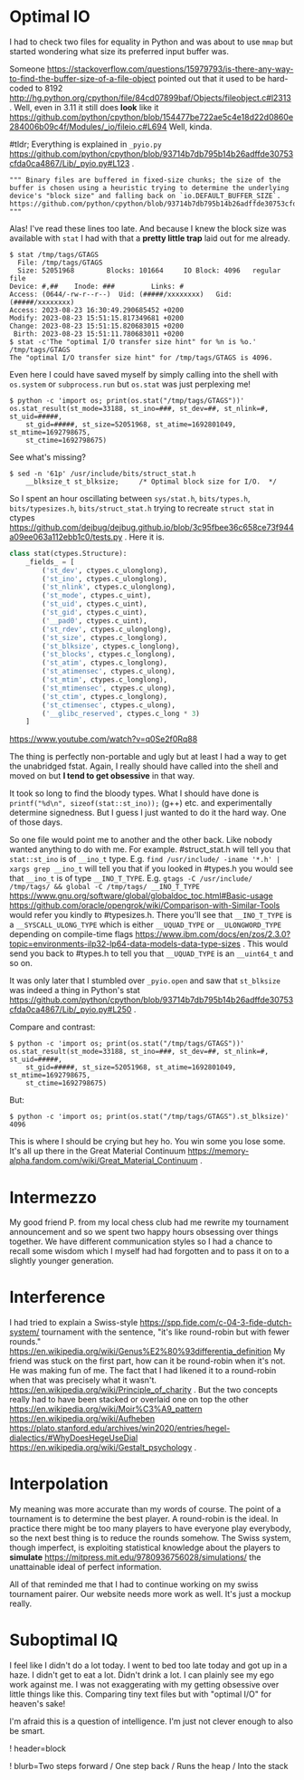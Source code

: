 # Optimal IO

I had to check two files for equality in Python and was about to use `mmap` but started wondering what size its preferred input buffer was.

Someone https://stackoverflow.com/questions/15979793/is-there-any-way-to-find-the-buffer-size-of-a-file-object pointed out that it used to be hard-coded to 8192 http://hg.python.org/cpython/file/84cd07899baf/Objects/fileobject.c#l2313 . Well, even in 3.11 it still does **look** like it https://github.com/python/cpython/blob/154477be722ae5c4e18d22d0860e284006b09c4f/Modules/_io/fileio.c#L694 Well, kinda.

 #tldr; Everything is explained in `_pyio.py` https://github.com/python/cpython/blob/93714b7db795b14b26adffde30753cfda0ca4867/Lib/_pyio.py#L123 .

	""" Binary files are buffered in fixed-size chunks; the size of the buffer is chosen using a heuristic trying to determine the underlying device's "block size" and falling back on `io.DEFAULT_BUFFER_SIZE`. https://github.com/python/cpython/blob/93714b7db795b14b26adffde30753cfda0ca4867/Lib/_pyio.py#L129 """

Alas! I've read these lines too late. And because I knew the block size was available with `stat` I had with that a ____pretty little trap____ laid out for me already.

```shell
$ stat /tmp/tags/GTAGS
  File: /tmp/tags/GTAGS
  Size: 52051968        Blocks: 101664     IO Block: 4096   regular file
Device: #,##    Inode: ###         Links: #
Access: (0644/-rw-r--r--)  Uid: (#####/xxxxxxxx)   Gid: (#####/xxxxxxxx)
Access: 2023-08-23 16:30:49.290685452 +0200
Modify: 2023-08-23 15:51:15.817349681 +0200
Change: 2023-08-23 15:51:15.820683015 +0200
 Birth: 2023-08-23 15:51:11.780683011 +0200
$ stat -c'The "optimal I/O transfer size hint" for %n is %o.' /tmp/tags/GTAGS
The "optimal I/O transfer size hint" for /tmp/tags/GTAGS is 4096.
```

Even here I could have saved myself by simply calling into the shell with `os.system` or `subprocess.run` but `os.stat` was just perplexing me!

```shell
$ python -c 'import os; print(os.stat("/tmp/tags/GTAGS"))'
os.stat_result(st_mode=33188, st_ino=###, st_dev=##, st_nlink=#, st_uid=#####,
	st_gid=#####, st_size=52051968, st_atime=1692801049, st_mtime=1692798675,
	st_ctime=1692798675)
```

See what's missing?

```
$ sed -n '61p' /usr/include/bits/struct_stat.h
    __blksize_t st_blksize;     /* Optimal block size for I/O.  */
```

So I spent an hour oscillating between `sys/stat.h`, `bits/types.h`, `bits/typesizes.h`, `bits/struct_stat.h` trying to recreate `struct stat` in ctypes https://github.com/dejbug/dejbug.github.io/blob/3c95fbee36c658ce73f944a09ee063a112ebb1c0/tests.py . Here it is.

```python
class stat(ctypes.Structure):
	_fields_ = [
		('st_dev', ctypes.c_ulonglong),
		('st_ino', ctypes.c_ulonglong),
		('st_nlink', ctypes.c_ulonglong),
		('st_mode', ctypes.c_uint),
		('st_uid', ctypes.c_uint),
		('st_gid', ctypes.c_uint),
		('__pad0', ctypes.c_uint),
		('st_rdev', ctypes.c_ulonglong),
		('st_size', ctypes.c_longlong),
		('st_blksize', ctypes.c_longlong),
		('st_blocks', ctypes.c_longlong),
		('st_atim', ctypes.c_longlong),
		('st_atimensec', ctypes.c_ulong),
		('st_mtim', ctypes.c_longlong),
		('st_mtimensec', ctypes.c_ulong),
		('st_ctim', ctypes.c_longlong),
		('st_ctimensec', ctypes.c_ulong),
		('__glibc_reserved', ctypes.c_long * 3)
	]
```
https://www.youtube.com/watch?v=q0Se2f0Rq88

The thing is perfectly non-portable and ugly but at least I had a way to get the unabridged fstat. Again, I really should have called into the shell and moved on but ____I tend to get obsessive____ in that way.

It took so long to find the bloody types. What I should have done is `printf("%d\n", sizeof(stat::st_ino));` (g++) etc. and  experimentally determine signedness. But I guess I just wanted to do it the hard way. One of those days.

So one file would point me to another and the other back. Like nobody wanted anything to do with me. For example. #struct_stat.h will tell you that `stat::st_ino` is of `__ino_t` type. E.g. `find /usr/include/ -iname '*.h' | xargs grep __ino_t` will tell you that if you looked in #types.h you would see that `__ino_t` is of type `__INO_T_TYPE`. E.g. `gtags -C /usr/include/ /tmp/tags/ && global -C /tmp/tags/ __INO_T_TYPE` https://www.gnu.org/software/global/globaldoc_toc.html#Basic-usage https://github.com/oracle/opengrok/wiki/Comparison-with-Similar-Tools would refer you kindly to #typesizes.h. There you'll see that `__INO_T_TYPE` is a `__SYSCALL_ULONG_TYPE` which is either `__UQUAD_TYPE` or `__ULONGWORD_TYPE` depending on compile-time flags https://www.ibm.com/docs/en/zos/2.3.0?topic=environments-ilp32-lp64-data-models-data-type-sizes . This would send you back to #types.h to tell you that `__UQUAD_TYPE` is an `__uint64_t` and so on.

It was only later that I stumbled over `_pyio.open` and saw that `st_blksize` was indeed a thing in Python's stat https://github.com/python/cpython/blob/93714b7db795b14b26adffde30753cfda0ca4867/Lib/_pyio.py#L250 .

Compare and contrast:

```shell
$ python -c 'import os; print(os.stat("/tmp/tags/GTAGS"))'
os.stat_result(st_mode=33188, st_ino=###, st_dev=##, st_nlink=#, st_uid=#####,
	st_gid=#####, st_size=52051968, st_atime=1692801049, st_mtime=1692798675,
	st_ctime=1692798675)
```

But:

```shell
$ python -c 'import os; print(os.stat("/tmp/tags/GTAGS").st_blksize)'
4096
```

This is where I should be crying but hey ho. You win some you lose some. It's all up there in the Great Material Continuum https://memory-alpha.fandom.com/wiki/Great_Material_Continuum .

# Intermezzo

My good friend P. from my local chess club had me rewrite my tournament announcement and so we spent two happy hours obsessing over things together. We have different communication styles so I had a chance to recall some wisdom which I myself had had forgotten and to pass it on to a slightly younger generation.

# Interference

I had tried to explain a Swiss-style https://spp.fide.com/c-04-3-fide-dutch-system/ tournament with the sentence, "it's like round-robin but with fewer rounds." https://en.wikipedia.org/wiki/Genus%E2%80%93differentia_definition My friend was stuck on the first part, how can it be round-robin when it's not. He was making fun of me. The fact that I had likened it to a round-robin when that was precisely what it wasn't. https://en.wikipedia.org/wiki/Principle_of_charity . But the two concepts really had to have been stacked or overlaid one on top the other https://en.wikipedia.org/wiki/Moir%C3%A9_pattern https://en.wikipedia.org/wiki/Aufheben https://plato.stanford.edu/archives/win2020/entries/hegel-dialectics/#WhyDoesHegeUseDial https://en.wikipedia.org/wiki/Gestalt_psychology .

# Interpolation

My meaning was more accurate than my words of course. The point of a tournament is to determine the best player. A round-robin is the ideal. In practice there might be too many players to have everyone play everybody, so the next best thing is to reduce the rounds somehow. The Swiss system, though imperfect, is exploiting statistical knowledge about the players to **simulate** https://mitpress.mit.edu/9780936756028/simulations/ the unattainable ideal of perfect information.

All of that reminded me that I had to continue working on my swiss tournament pairer. Our website needs more work as well. It's just a mockup really.

# Suboptimal IQ

I feel like I didn't do a lot today. I went to bed too late today and got up in a haze. I didn't get to eat a lot. Didn't drink a lot. I can plainly see my ego work against me. I was not exaggerating with my getting obsessive over little things like this. Comparing tiny text files but with "optimal I/O" for heaven's sake!

I'm afraid this is a question of intelligence. I'm just not clever enough to also be smart.


! header=block

! blurb=Two steps forward / One step back / Runs the heap / Into the stack
